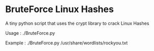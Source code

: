 # BruteForce Linux Hashes

A tiny python script that uses the crypt library to crack Linux Hashes

Usage : ./BruteForce.py <wordlist>
  
Example : ./BruteForce.py /usr/share/wordlists/rockyou.txt


